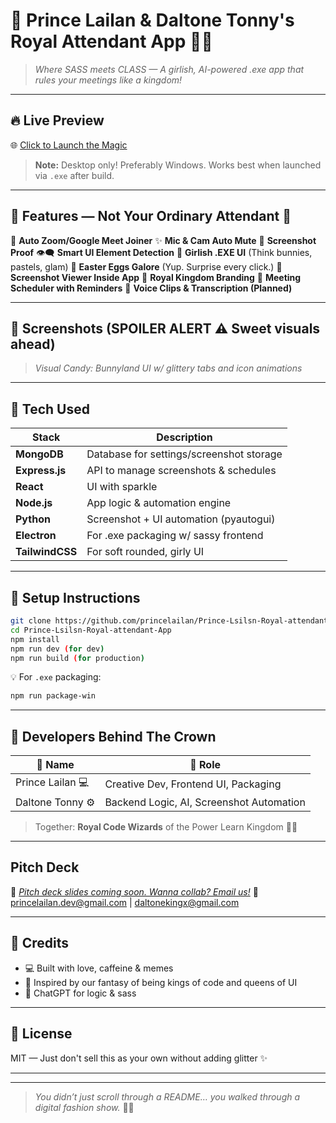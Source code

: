 # 👑 Prince Lailan & Daltone Tonny's Royal Attendant App 💃🕺

> *Where SASS meets CLASS — A girlish, AI-powered .exe app that rules your meetings like a kingdom!*

---

## 🔥 Live Preview

🌐 [Click to Launch the Magic](https://princelailan.github.io/Prince-Lsilsn-Royal-attendant-App/)

> **Note:** Desktop only! Preferably Windows. Works best when launched via `.exe` after build.

---

## 🌈 Features — Not Your Ordinary Attendant 💅

🎀 **Auto Zoom/Google Meet Joiner**
✨ **Mic & Cam Auto Mute**
💅 **Screenshot Proof**
👁️‍🗨️ **Smart UI Element Detection**
🎀 **Girlish .EXE UI** (Think bunnies, pastels, glam)
🐇 **Easter Eggs Galore** (Yup. Surprise every click.)
📸 **Screenshot Viewer Inside App**
👑 **Royal Kingdom Branding**
🔮 **Meeting Scheduler with Reminders**
💬 **Voice Clips & Transcription (Planned)**

---

## 🧁 Screenshots (SPOILER ALERT ⚠️ Sweet visuals ahead)

> &#x20;*Visual Candy: Bunnyland UI w/ glittery tabs and icon animations*

---

## 🎨 Tech Used

| Stack           | Description                              |
| --------------- | ---------------------------------------- |
| **MongoDB**     | Database for settings/screenshot storage |
| **Express.js**  | API to manage screenshots & schedules    |
| **React**       | UI with sparkle                          |
| **Node.js**     | App logic & automation engine            |
| **Python**      | Screenshot + UI automation (pyautogui)   |
| **Electron**    | For .exe packaging w/ sassy frontend     |
| **TailwindCSS** | For soft rounded, girly UI               |

---

## 🚀 Setup Instructions

```bash
git clone https://github.com/princelailan/Prince-Lsilsn-Royal-attendant-App.git
cd Prince-Lsilsn-Royal-attendant-App
npm install
npm run dev (for dev)
npm run build (for production)
```

💡 For `.exe` packaging:

```bash
npm run package-win
```

---

## 🌟 Developers Behind The Crown

| 👑 Name          | 🎨 Role                                  |
| ---------------- | ---------------------------------------- |
| Prince Lailan 💻 | Creative Dev, Frontend UI, Packaging     |
| Daltone Tonny ⚙️ | Backend Logic, AI, Screenshot Automation |

> Together: **Royal Code Wizards** of the Power Learn Kingdom 👑✨

---

## Pitch Deck

🎥 *[Pitch deck slides coming soon. Wanna collab? Email us!](https://gamma.app/docs/Royal-Attendant-Bot--ftx9vzwgustviyr)*
📧 [princelailan.dev@gmail.com](mailto:princelailan.dev@gmail.com) | [daltonekingx@gmail.com](mailto:daltonekingx@gmail.com)

---

## 🎁 Credits

* 💻 Built with love, caffeine & memes
* 🐰 Inspired by our fantasy of being kings of code and queens of UI
* 💬 ChatGPT for logic & sass

---

## 🏁 License

MIT — Just don't sell this as your own without adding glitter ✨

---

---

> *You didn’t just scroll through a README… you walked through a digital fashion show.* 👑💃

